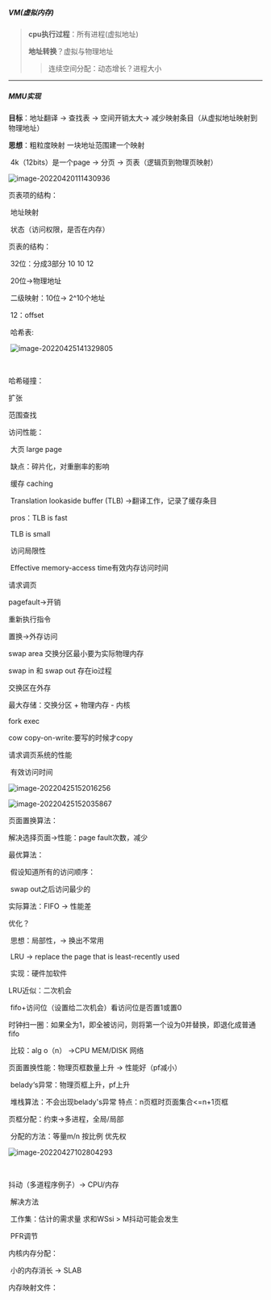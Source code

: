 ##### VM(虚拟内存)

> **cpu执行过程**：所有进程(虚拟地址)
>
> **地址转换**？虚拟与物理地址
>
> > 连续空间分配：动态增长？进程大小

***

##### MMU实现

**目标**：地址翻译 -> 查找表 -> 空间开销太大-> 减少映射条目（从虚拟地址映射到物理地址）

**思想**：粗粒度映射 一块地址范围建一个映射

​			4k（12bits）是一个page -> 分页 -> 页表（逻辑页到物理页映射）

![image-20220420111430936](C:\Users\宋玮\AppData\Roaming\Typora\typora-user-images\image-20220420111430936.png)





页表项的结构：

​	地址映射

​	状态（访问权限，是否在内存）

页表的结构：

​		32位：分成3部分 10 10 12

​				20位->物理地址

​				二级映射：10位-> 2^10个地址

​				12：offset

​		哈希表:

​		![image-20220425141329805](C:\Users\宋玮\AppData\Roaming\Typora\typora-user-images\image-20220425141329805.png)

​				

哈希碰撞：

扩张

范围查找



访问性能：

​	大页 large page

​		缺点：碎片化，对重删率的影响

​	缓存 caching

​		Translation lookaside buffer (TLB) ->翻译工作，记录了缓存条目

​			pros：TLB is fast

​						TLB is small

​						访问局限性

​						Effective memory-access time有效内存访问时间

请求调页

pagefault->开销

重新执行指令

置换->外存访问



swap area 交换分区最小要为实际物理内存

swap in 和 swap out 存在io过程

交换区在外存



最大存储：交换分区 + 物理内存 - 内核



fork exec

cow copy-on-write:要写的时候才copy

请求调页系统的性能

​	有效访问时间

![image-20220425152016256](C:\Users\宋玮\AppData\Roaming\Typora\typora-user-images\image-20220425152016256.png)

![image-20220425152035867](C:\Users\宋玮\AppData\Roaming\Typora\typora-user-images\image-20220425152035867.png)



页面置换算法：

解决选择页面->性能：page fault次数，减少

最优算法：

​	假设知道所有的访问顺序：

​	swap out之后访问最少的

实际算法：FIFO -> 性能差

优化？

​	思想：局部性，-> 换出不常用

​	LRU -> replace the page that is least-recently used

​		实现：硬件加软件

LRU近似：二次机会

​		fifo+访问位（设置给二次机会）看访问位是否置1或置0

​		时钟扫一圈：如果全为1，即全被访问，则将第一个设为0并替换，即退化成普通fifo

​		比较：alg o（n） ->CPU MEM/DISK 网络

页面置换性能：物理页框数量上升 -> 性能好（pf减小）

​							belady‘s异常：物理页框上升，pf上升

​							堆栈算法：不会出现belady's异常 特点：n页框时页面集合<=n+1页框

页框分配：约束->多进程，全局/局部

​	分配的方法：等量m/n 按比例 优先权

![image-20220427102804293](C:\Users\宋玮\AppData\Roaming\Typora\typora-user-images\image-20220427102804293.png)

​	

抖动（多道程序例子）-> CPU/内存

​	解决方法

​		工作集：估计的需求量 求和WSsi > M抖动可能会发生

​		PFR调节

内核内存分配：

​	小的内存消长 -> SLAB

内存映射文件：
